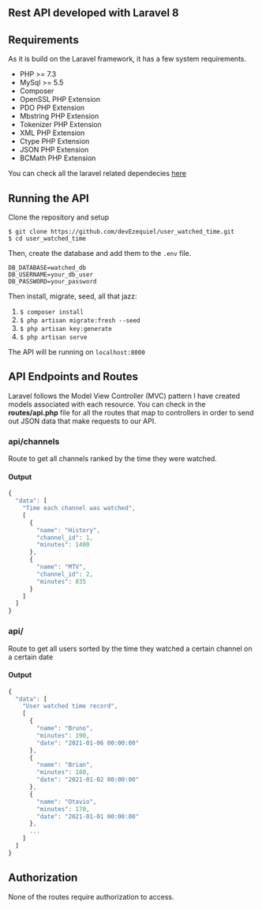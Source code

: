 ## Rest API developed with Laravel 8

## Requirements

As it is build on the Laravel framework, it has a few system requirements.

-   PHP >= 7.3
-   MySql >= 5.5
-   Composer
-   OpenSSL PHP Extension
-   PDO PHP Extension
-   Mbstring PHP Extension
-   Tokenizer PHP Extension
-   XML PHP Extension
-   Ctype PHP Extension
-   JSON PHP Extension
-   BCMath PHP Extension

You can check all the laravel related dependecies
[here](https://laravel.com/docs/8.x/deployment#server-requirements)

## Running the API

Clone the repository and setup

`$ git clone https://github.com/devEzequiel/user_watched_time.git` <br />
`$ cd user_watched_time` <br />

Then, create the database and add them to the `.env` file.

```
DB_DATABASE=watched_db
DB_USERNAME=your_db_user
DB_PASSWORD=your_password
```

Then install, migrate, seed, all that jazz:

1. `$ composer install`
2. `$ php artisan migrate:fresh --seed`
3. `$ php artisan key:generate`
4. `$ php artisan serve`

The API will be running on `localhost:8000`

## API Endpoints and Routes

Laravel follows the Model View Controller (MVC) pattern I have created models associated with
each resource. You can check in the **routes/api.php** file for all the routes that map to
controllers in order to send out JSON data that make requests to our API.

### api/channels

Route to get all channels ranked by the time they were watched.

#### Output

```javascript
{
  "data": [
    "Time each channel was watched",
    [
      {
        "name": "History",
        "channel_id": 1,
        "minutes": 1400
      },
      {
        "name": "MTV",
        "channel_id": 2,
        "minutes": 835
      }
    ]
  ]
}
```

### api/

Route to get all users sorted by the time they watched a certain channel on a certain date

#### Output

```javascript
{
  "data": [
    "User watched time record",
    [
      {
        "name": "Bruno",
        "minutes": 190,
        "date": "2021-01-06 00:00:00"
      },
      {
        "name": "Brian",
        "minutes": 180,
        "date": "2021-01-02 00:00:00"
      },
      {
        "name": "Otavio",
        "minutes": 170,
        "date": "2021-01-01 00:00:00"
      },
      ...
    ]
  ]
}
```

## Authorization

None of the routes require authorization to access.

